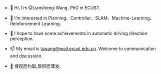 
- 👋 Hi, I’m @Liansheng-Wang. PhD in ECUST.

- 👀 I’m interested in Planning、Controller、SLAM、Machine-Learning、Reinforcement Learning.

- 💞️ I hope to have some achievements in automatic driving direction perception.

- 📫 My email is lswang@mail.ecust.edu.cn. Welcome to communication and discussion.

- 🌱 博观而约取,厚积而薄发.



<!---
Liansheng-Wang/Liansheng-Wang is a ✨ special ✨ repository because its `README.md` (this file) appears on your GitHub profile.
You can click the Preview link to take a look at your changes.
--->
